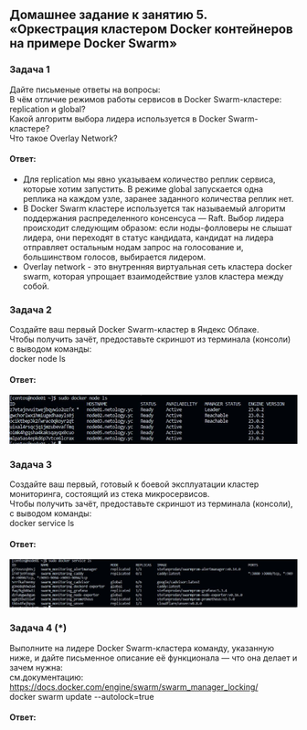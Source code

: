 ## Домашнее задание к занятию 5. «Оркестрация кластером Docker контейнеров на примере Docker Swarm»  

### Задача 1  
Дайте письменые ответы на вопросы:  
В чём отличие режимов работы сервисов в Docker Swarm-кластере: replication и global?  
Какой алгоритм выбора лидера используется в Docker Swarm-кластере?  
Что такое Overlay Network?  

#### Ответ:  
- Для replication мы явно указываем количество реплик сервиса, которые хотим запустить. В режиме global запускается одна реплика на каждом узле, заранее заданного количества реплик нет.  
- В Docker Swarm кластере используется так называемый алгоритм поддержания распределенного консенсуса — Raft. Выбор лидера происходит следующим образом: если ноды-фолловеры не слышат лидера, они переходят в статус кандидата, кандидат на лидера отправляет остальным нодам запрос на голосование и, большинством голосов, выбирается лидером.  
- Overlay network - это внутренняя виртуальная сеть кластера docker swarm, которая упрощает взаимодействие узлов кластера между собой.  

### Задача 2  
Создайте ваш первый Docker Swarm-кластер в Яндекс Облаке.  
Чтобы получить зачёт, предоставьте скриншот из терминала (консоли) с выводом команды:  
docker node ls  

#### Ответ:  
![](https://github.com/networksuperman/netology_dev_ops/blob/main/virtd-homeworks/05-virt-05-docker-swarm/img/2.1.jpg)  

### Задача 3  
Создайте ваш первый, готовый к боевой эксплуатации кластер мониторинга, состоящий из стека микросервисов.  
Чтобы получить зачёт, предоставьте скриншот из терминала (консоли), с выводом команды:  
docker service ls  

#### Ответ:  
![](https://github.com/networksuperman/netology_dev_ops/blob/main/virtd-homeworks/05-virt-05-docker-swarm/img/3.1.jpg)  

### Задача 4 (*)  
Выполните на лидере Docker Swarm-кластера команду, указанную ниже, и дайте письменное описание её функционала — что она делает и зачем нужна:  
см.документацию: https://docs.docker.com/engine/swarm/swarm_manager_locking/  
docker swarm update --autolock=true  

#### Ответ:  
